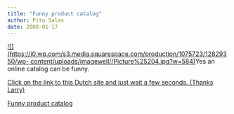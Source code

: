 ```yaml
---
title: "Funny product catalog"
author: Pito Salas
date: 2008-01-17
---
```




[![](https://i0.wp.com/s3.media.squarespace.com/production/1075723/12829350/wp-
content/uploads/imagewell//Picture%25204.jpg?w=584)](<http://producten.hema.nl/>)Yes
an online catalog can be funny.

[Click on the link to this Dutch site and just wait a few seconds. (Thanks
Larry)](<http://producten.hema.nl/>)


[Funny product catalog](None)
